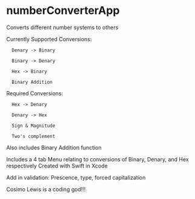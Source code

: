 # numberConverterApp

Converts different number systems to others

Currently Supported Conversions:

      Denary -> Binary

      Binary -> Denary

      Hex -> Binary

      Binary Addition

Required Conversions:

      Hex -> Denary

      Denary -> Hex

      Sign & Magnitude

      Two's complement

Also includes Binary Addition function

Includes a 4 tab Menu relating to conversions of Binary, Denary, and Hex respectively
Created with Swift in Xcode

Add in validation: Prescence, type, forced capitalization

Cosimo Lewis is a coding god!!!

